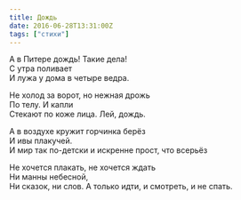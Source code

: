 ```yaml
---
title: Дождь
date: 2016-06-28T13:31:00Z
tags: ["стихи"]
---
```


А в Питере дождь! Такие дела!  
С утра поливает  
И лужа у дома в четыре ведра.

Не холод за ворот, но нежная дрожь  
По телу. И капли  
Стекают по коже лица. Лей, дождь.

А в воздухе кружит горчинка берёз  
И ивы плакучей.  
И мир так по-детски и искренне прост, что всерьёз

Не хочется плакать, не хочется ждать  
Ни манны небесной,  
Ни сказок, ни слов. А только идти, и смотреть, и не спать.  
